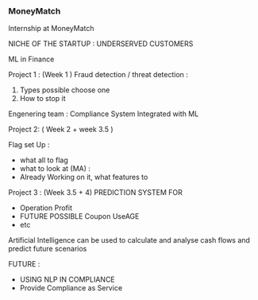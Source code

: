 ### MoneyMatch
Internship at MoneyMatch

NICHE OF THE STARTUP : UNDERSERVED CUSTOMERS 

ML in Finance 

Project 1 :  (Week 1 ) 
Fraud detection / threat detection : 
1. Types possible 
choose one 
2. How to stop it 

Engenering team : Compliance System Integrated with ML 

Project 2:  ( Week 2 + week 3.5  ) 

Flag set Up :
- what all to flag 
- what to look at (MA) :
- Already Working on it, what features to 


Project 3 : (Week 3.5 + 4) 
PREDICTION SYSTEM FOR 
- Operation Profit 
- FUTURE POSSIBLE Coupon UseAGE  
- etc 

 
Artificial Intelligence can be used to calculate and analyse cash flows and predict future scenarios
  


FUTURE : 
- USING NLP IN COMPLIANCE 
- Provide Compliance as Service 


